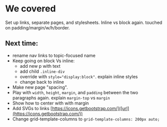 # We covered

Set up links, separate pages, and stylesheets. Inline vs block again. touched on padding/margin/w/h/border. 

## Next time:
* rename nav links to topic-focused name
* Keep going on block Vs inline: 
  * add new p with text
  * add child `.inline-div`
  * override with `style="display:block"`. explain inline styles
  * change back to inline
* Make new page "spacing". 
* Play with `width`, `height`, `margin`, and `padding` between the two paragraphs again. explain `margin-top` vs `margin`
* Show how to center with with margin
* Add SVGs to links [https://icons.getbootstrap.com/]([url](https://icons.getbootstrap.com/))
* Change grid-template-columns to `grid-template-columns: 200px auto;`

